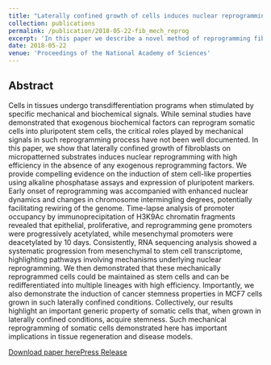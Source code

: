 ```yaml
---
title: "Laterally confined growth of cells induces nuclear reprogramming in the absence of exogenous biochemical factors"
collection: publications
permalink: /publication/2018-05-22-fib_mech_reprog
excerpt: 'In this paper we describe a novel method of reprogramming fibroblasts to iPSC-like cells.'
date: 2018-05-22
venue: 'Proceedings of the National Academy of Sciences'
---
```


## Abstract
Cells in tissues undergo transdifferentiation programs when stimulated by specific mechanical and biochemical signals. While seminal studies have demonstrated that exogenous biochemical factors can reprogram somatic cells into pluripotent stem cells, the critical roles played by mechanical signals in such reprogramming process have not been well documented. In this paper, we show that laterally confined growth of fibroblasts on micropatterned substrates induces nuclear reprogramming with high efficiency in the absence of any exogenous reprogramming factors. We provide compelling evidence on the induction of stem cell-like properties using alkaline phosphatase assays and expression of pluripotent markers. Early onset of reprogramming was accompanied with enhanced nuclear dynamics and changes in chromosome intermingling degrees, potentially facilitating rewiring of the genome. Time-lapse analysis of promoter occupancy by immunoprecipitation of H3K9Ac chromatin fragments revealed that epithelial, proliferative, and reprogramming gene promoters were progressively acetylated, while mesenchymal promoters were deacetylated by 10 days. Consistently, RNA sequencing analysis showed a systematic progression from mesenchymal to stem cell transcriptome, highlighting pathways involving mechanisms underlying nuclear reprogramming. We then demonstrated that these mechanically reprogrammed cells could be maintained as stem cells and can be redifferentiated into multiple lineages with high efficiency. Importantly, we also demonstrate the induction of cancer stemness properties in MCF7 cells grown in such laterally confined conditions. Collectively, our results highlight an important generic property of somatic cells that, when grown in laterally confined conditions, acquire stemness. Such mechanical reprogramming of somatic cells demonstrated here has important implications in tissue regeneration and disease models.

[Download paper here](https://www.pnas.org/content/115/21/E4741.long)[Press Release](https://mbi.nus.edu.sg/science-features/physically-rewiring-the-genome/)
